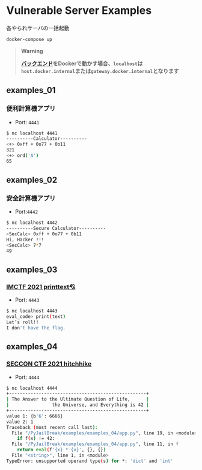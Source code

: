 # Vulnerable Server Examples

各やられサーバの一括起動  

```sh
docker-compose up
```

> **Warning**
>
> **[バックエンド](../api/)をDockerで動かす場合、`localhost`は`host.docker.internal`または`gateway.docker.internal`となります**

## examples_01

### 便利計算機アプリ

* Port: `4441`  

```sh
$ nc localhost 4441
----------Calculator----------
<+> 0xff + 0o77 + 0b11
321
<+> ord('A')
65
```

## examples_02

### 安全計算機アプリ

* Port:`4442`  

```sh
$ nc localhost 4442
----------Secure Calculator----------
<SecCalc> 0xff + 0o77 + 0b11
Hi, Hacker !!!
<SecCalc> 7*7
49
```

## examples_03

### [IMCTF 2021 printtext💘](https://github.com/satoki/imctf_2021_satoki_writeups/tree/main/misc/printtext)

* Port: `4443`  

```sh
$ nc localhost 4443
eval_code> print(text)
Let’s roll!!
I don't have the flag.
```

## examples_04

### [SECCON CTF 2021 hitchhike](https://ptr-yudai.hatenablog.com/entry/2021/12/19/232158#Misc-227pts-hitchhike)

* Port: `4444`  

```sh
$ nc localhost 4444
+---------------------------------------------------+
| The Answer to the Ultimate Question of Life,      |
|                the Universe, and Everything is 42 |
+---------------------------------------------------+
value 1: {b'6': 6666}
value 2: 1
Traceback (most recent call last):
  File "/PyJailBreak/examples/examples_04/app.py", line 19, in <module>
    if f(x) != 42:
  File "/PyJailBreak/examples/examples_04/app.py", line 11, in f
    return eval(f'{x} * {v}', {}, {})
  File "<string>", line 1, in <module>
TypeError: unsupported operand type(s) for *: 'dict' and 'int'
```
